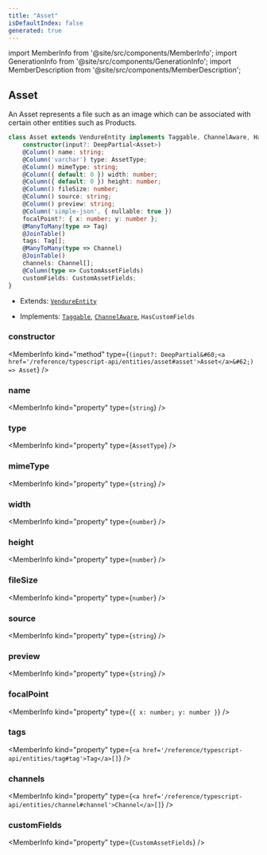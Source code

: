 ```yaml
---
title: "Asset"
isDefaultIndex: false
generated: true
---
```

<!-- This file was generated from the Vendure source. Do not modify. Instead, re-run the "docs:build" script -->
import MemberInfo from '@site/src/components/MemberInfo';
import GenerationInfo from '@site/src/components/GenerationInfo';
import MemberDescription from '@site/src/components/MemberDescription';


## Asset

<GenerationInfo sourceFile="packages/core/src/entity/asset/asset.entity.ts" sourceLine="19" packageName="@vendure/core" />

An Asset represents a file such as an image which can be associated with certain other entities
such as Products.

```ts title="Signature"
class Asset extends VendureEntity implements Taggable, ChannelAware, HasCustomFields {
    constructor(input?: DeepPartial<Asset>)
    @Column() name: string;
    @Column('varchar') type: AssetType;
    @Column() mimeType: string;
    @Column({ default: 0 }) width: number;
    @Column({ default: 0 }) height: number;
    @Column() fileSize: number;
    @Column() source: string;
    @Column() preview: string;
    @Column('simple-json', { nullable: true })
    focalPoint?: { x: number; y: number };
    @ManyToMany(type => Tag)
    @JoinTable()
    tags: Tag[];
    @ManyToMany(type => Channel)
    @JoinTable()
    channels: Channel[];
    @Column(type => CustomAssetFields)
    customFields: CustomAssetFields;
}
```
* Extends: <code><a href='/reference/typescript-api/entities/vendure-entity#vendureentity'>VendureEntity</a></code>


* Implements: <code><a href='/reference/typescript-api/entities/interfaces#taggable'>Taggable</a></code>, <code><a href='/reference/typescript-api/entities/interfaces#channelaware'>ChannelAware</a></code>, <code>HasCustomFields</code>



<div className="members-wrapper">

### constructor

<MemberInfo kind="method" type={`(input?: DeepPartial&#60;<a href='/reference/typescript-api/entities/asset#asset'>Asset</a>&#62;) => Asset`}   />


### name

<MemberInfo kind="property" type={`string`}   />


### type

<MemberInfo kind="property" type={`AssetType`}   />


### mimeType

<MemberInfo kind="property" type={`string`}   />


### width

<MemberInfo kind="property" type={`number`}   />


### height

<MemberInfo kind="property" type={`number`}   />


### fileSize

<MemberInfo kind="property" type={`number`}   />


### source

<MemberInfo kind="property" type={`string`}   />


### preview

<MemberInfo kind="property" type={`string`}   />


### focalPoint

<MemberInfo kind="property" type={`{ x: number; y: number }`}   />


### tags

<MemberInfo kind="property" type={`<a href='/reference/typescript-api/entities/tag#tag'>Tag</a>[]`}   />


### channels

<MemberInfo kind="property" type={`<a href='/reference/typescript-api/entities/channel#channel'>Channel</a>[]`}   />


### customFields

<MemberInfo kind="property" type={`CustomAssetFields`}   />




</div>

